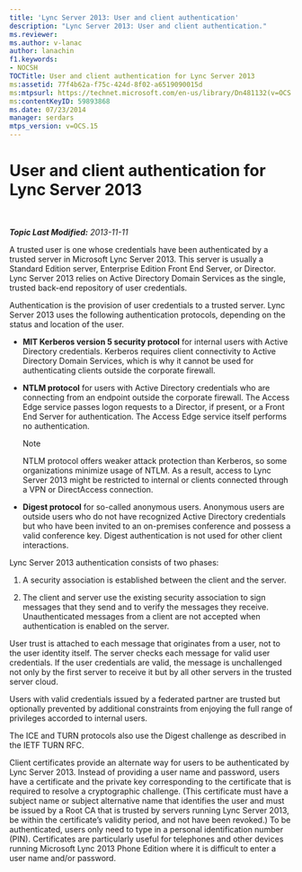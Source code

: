 ```yaml
---
title: 'Lync Server 2013: User and client authentication'
description: "Lync Server 2013: User and client authentication."
ms.reviewer: 
ms.author: v-lanac
author: lanachin
f1.keywords:
- NOCSH
TOCTitle: User and client authentication for Lync Server 2013
ms:assetid: 77f4b62a-f75c-424d-8f02-a6519090015d
ms:mtpsurl: https://technet.microsoft.com/en-us/library/Dn481132(v=OCS.15)
ms:contentKeyID: 59893868
ms.date: 07/23/2014
manager: serdars
mtps_version: v=OCS.15
---
```


# User and client authentication for Lync Server 2013

<div data-xmlns="http://www.w3.org/1999/xhtml">

<div class="topic" data-xmlns="http://www.w3.org/1999/xhtml" data-msxsl="urn:schemas-microsoft-com:xslt" data-cs="https://msdn.microsoft.com/">

<div data-asp="https://msdn2.microsoft.com/asp">



</div>

<div id="mainSection">

<div id="mainBody">

<span> </span>

_**Topic Last Modified:** 2013-11-11_

A trusted user is one whose credentials have been authenticated by a trusted server in Microsoft Lync Server 2013. This server is usually a Standard Edition server, Enterprise Edition Front End Server, or Director. Lync Server 2013 relies on Active Directory Domain Services as the single, trusted back-end repository of user credentials.

Authentication is the provision of user credentials to a trusted server. Lync Server 2013 uses the following authentication protocols, depending on the status and location of the user.

  - **MIT Kerberos version 5 security protocol** for internal users with Active Directory credentials. Kerberos requires client connectivity to Active Directory Domain Services, which is why it cannot be used for authenticating clients outside the corporate firewall.

  - **NTLM protocol** for users with Active Directory credentials who are connecting from an endpoint outside the corporate firewall. The Access Edge service passes logon requests to a Director, if present, or a Front End Server for authentication. The Access Edge service itself performs no authentication.
    
    <div>
    

    > [!NOTE]  
    > NTLM protocol offers weaker attack protection than Kerberos, so some organizations minimize usage of NTLM. As a result, access to Lync Server 2013 might be restricted to internal or clients connected through a VPN or DirectAccess connection.

    
    </div>

  - **Digest protocol** for so-called anonymous users. Anonymous users are outside users who do not have recognized Active Directory credentials but who have been invited to an on-premises conference and possess a valid conference key. Digest authentication is not used for other client interactions.

Lync Server 2013 authentication consists of two phases:

1.  A security association is established between the client and the server.

2.  The client and server use the existing security association to sign messages that they send and to verify the messages they receive. Unauthenticated messages from a client are not accepted when authentication is enabled on the server.

User trust is attached to each message that originates from a user, not to the user identity itself. The server checks each message for valid user credentials. If the user credentials are valid, the message is unchallenged not only by the first server to receive it but by all other servers in the trusted server cloud.

Users with valid credentials issued by a federated partner are trusted but optionally prevented by additional constraints from enjoying the full range of privileges accorded to internal users.

The ICE and TURN protocols also use the Digest challenge as described in the IETF TURN RFC.

Client certificates provide an alternate way for users to be authenticated by Lync Server 2013. Instead of providing a user name and password, users have a certificate and the private key corresponding to the certificate that is required to resolve a cryptographic challenge. (This certificate must have a subject name or subject alternative name that identifies the user and must be issued by a Root CA that is trusted by servers running Lync Server 2013, be within the certificate’s validity period, and not have been revoked.) To be authenticated, users only need to type in a personal identification number (PIN). Certificates are particularly useful for telephones and other devices running Microsoft Lync 2013 Phone Edition where it is difficult to enter a user name and/or password.

</div>

<span> </span>

</div>

</div>

</div>


